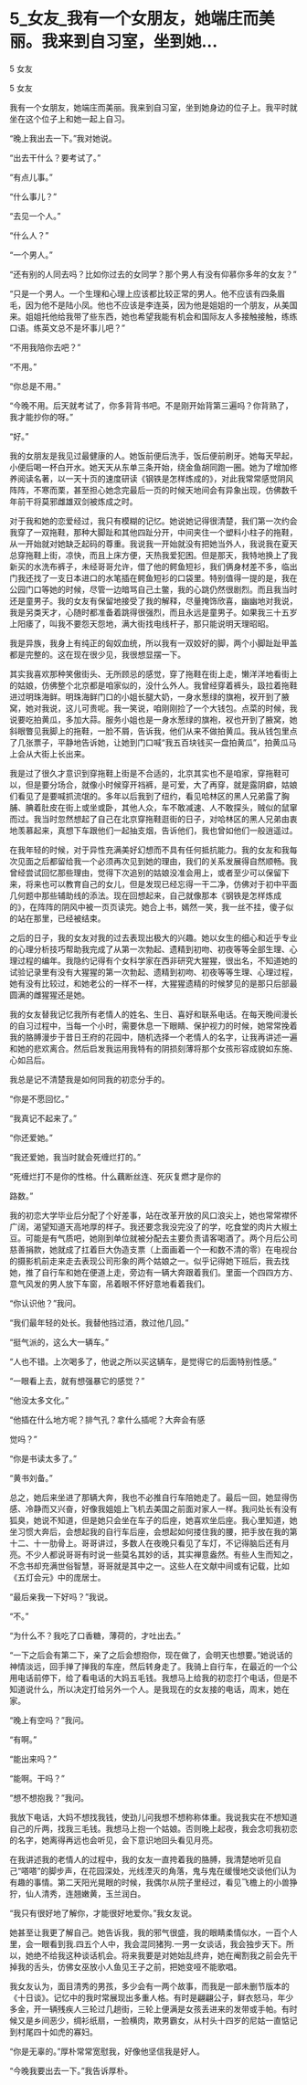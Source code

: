 # 5_女友_我有一个女朋友，她端庄而美丽。我来到自习室，坐到她...

5 女友

5 女友

我有一个女朋友，她端庄而美丽。我来到自习室，坐到她身边的位子上。我平时就坐在这个位子上和她一起上自习。

“晚上我出去一下。”我对她说。

“出去干什么？要考试了。”

“有点儿事。”

“什么事儿？”

“去见一个人。”

“什么人？”

“一个男人。”

“还有别的人同去吗？比如你过去的女同学？那个男人有没有仰慕你多年的女友？”

“只是一个男人。一个生理和心理上应该都比较正常的男人。他不应该有四条眉毛，因为他不是陆小凤。他也不应该是李连英，因为他是姐姐的一个朋友，从美国来。姐姐托他给我带了些东西，她也希望我能有机会和国际友人多接触接触，练练口语。练英文总不是坏事儿吧？”

“不用我陪你去吧？”

“不用。”

“你总是不用。”

“今晚不用。后天就考试了，你多背背书吧。不是刚开始背第三遍吗？你背熟了，我才能抄你的呀。”

“好。”

我的女朋友是我见过最健康的人。她饭前便后洗手，饭后便前刷牙。她每天早起，小便后喝一杯白开水。她天天从东单三条开始，绕金鱼胡同跑一圈。她为了增加修养阅读名著，以一天十页的速度研读《钢铁是怎样炼成的》，对此我常常感觉阴风阵阵，不寒而栗，甚至担心她念完最后一页的时候天地间会有异象出现，仿佛数千年前干将莫邪雌雄双剑被炼成之时。

对于我和她的恋爱经过，我只有模糊的记忆。她说她记得很清楚，我们第一次约会我穿了一双拖鞋，那种大脚趾和其他四趾分开，中间夹住一个塑料小柱子的拖鞋，从一开始就对她缺乏起码的尊重。我说我一开始就没有把她当外人，我说我在夏天总穿拖鞋上街，凉快，而且上床方便，天热我爱犯困。但是那天，我特地换上了我新买的水洗布裤子，未经哥哥允许，借了他的鳄鱼短衫，我们俩身材差不多，临出门我还找了一支日本进口的水笔插在鳄鱼短衫的口袋里。特别值得一提的是，我在公园门口等她的时候，尽管一边暗骂自己土鳖，我的心跳仍然很剧烈。而且我当时还是童男子。我的女友有保留地接受了我的解释，尽量掩饰欣喜，幽幽地对我说，我是另类天才，心随时都准备着跳得很强烈，而且永远是童男子。如果我三十五岁上阳痿了，叫我不要怨天怨地，满大街找电线杆子，那只能说明天理昭昭。

我是异族，我身上有纯正的匈奴血统，所以我有一双姣好的脚，两个小脚趾趾甲盖都是完整的。这在现在很少见，我很想显摆一下。

其实我喜欢那种笑傲街头、无所顾忌的感觉，穿了拖鞋在街上走，懒洋洋地看街上的姑娘，仿佛整个北京都是咱家似的，没什么外人。我曾经穿着裤头，趿拉着拖鞋进过明珠海鲜。明珠海鲜门口的小姐长腿大奶，一身水葱绿的旗袍，衩开到了腋窝，她对我说，这儿可贵呢。我一笑说，咱刚刚捡了一个大钱包。点菜的时候，我说要吃拍黄瓜，多加大蒜。服务小姐也是一身水葱绿的旗袍，衩也开到了腋窝，她斜眼瞥见我脚上的拖鞋，一脸不屑，告诉我，他们从来不做拍黄瓜。我从钱包里点了几张票子，平静地告诉她，让她到门口喊“我五百块钱买一盘拍黄瓜”，拍黄瓜马上会从大街上长出来。

我是过了很久才意识到穿拖鞋上街是不合适的，北京其实也不是咱家，穿拖鞋可以，但是要分场合，就像小时候穿开裆裤，是可爱，大了再穿，就是露阴癖，姑娘们看见了是要喊抓流氓的。多年以后我到了纽约，看见哈林区的黑人兄弟露了胸脯、腆着肚皮在街上或坐或卧，其他人众，车不敢减速、人不敢探头，贼似的鼠窜而过。我当时忽然想起了自己在北京穿拖鞋逛街的日子，对哈林区的黑人兄弟由衷地羡慕起来，真想下车跟他们一起抽支烟，告诉他们，我也曾如他们一般逍遥过。

在我年轻的时候，对于异性充满美好幻想而不具有任何抵抗能力。我的女友和我每次见面之后都留给我一个必须再次见到她的理由，我们的关系发展得自然顺畅。我曾经尝试回忆那些理由，觉得下次追别的姑娘没准会用上，或者至少可以保留下来，将来也可以教育自己的女儿，但是发现已经忘得一干二净，仿佛对于初中平面几何题中那些辅助线的添法。现在回想起来，自己就像那本《钢铁是怎样炼成的》，在阵阵的阴风中被一页页读完。她合上书，嫣然一笑，我一丝不挂，傻子似的站在那里，已经被结束。

之后的日子，我的女友对我的过去表现出极大的兴趣。她以女生的细心和近乎专业的心理分析技巧帮助我完成了从第一次勃起、遗精到初吻、初夜等等全部生理、心理过程的编年。我隐约记得有个女科学家在西非研究大猩猩，很出名，不知道她的试验记录里有没有大猩猩的第一次勃起、遗精到初吻、初夜等等生理、心理过程，她有没有比较过，和她老公的一样不一样，大猩猩遗精的时候梦见的是那只后部最圆满的雌猩猩还是她。

我的女友替我记忆我所有老情人的姓名、生日、喜好和联系电话。在每天晚间漫长的自习过程中，当每一个小时，需要休息一下眼睛、保护视力的时候，她常常挽着我的胳膊漫步于昔日王府的花园中，随机选择一个老情人的名字，让我再讲述一遍和她的悲欢离合。然后启发我运用我特有的阴损刻薄将那个女孩形容成貌如东施、心如吕后。

我总是记不清楚我是如何同我的初恋分手的。

“你是不愿回忆。”

“我真记不起来了。”

“你还爱她。”

“我还爱她，我当时就会死缠烂打的。”

“死缠烂打不是你的性格。什么藕断丝连、死灰复燃才是你的

路数。”

我的初恋大学毕业后分配了个好差事，站在改革开放的风口浪尖上，她也常常襟怀广阔，渴望知道天高地厚的样子。我还要念我没完没了的学，吃食堂的肉片大椒土豆。可能是有气质吧，她刚到单位就被分配去主要负责请客喝酒了。两个月后公司慈善捐款，她就成了扛着巨大伪造支票（上面画着一个一和数不清的零）在电视台的摄影机前走来走去表现公司形象的两个姑娘之一。似乎记得她下班后，我去找她，推了自行车和她在便道上走，旁边有一辆大奔跟着我们。里面一个四四方方、意气风发的男人放下车窗，吊着眼不怀好意地看着我们。

“你认识他？”我问。

“我们最年轻的处长。我替他挡过酒，救过他几回。”

“挺气派的，这么大一辆车。”

“人也不错。上次喝多了，他说之所以买这辆车，是觉得它的后面特别性感。”

“一眼看上去，就有想强暴它的感觉？”

“他没太多文化。”

“他插在什么地方呢？排气孔？拿什么插呢？大奔会有感

觉吗？”

“你是书读太多了。”

“黄书刘备。”

总之，她后来坐进了那辆大奔，我也不必推自行车陪她走了。最后一回，她显得伤感、冷静而又兴奋，好像我姐姐上飞机去美国之前面对家人一样。我问处长有没有狐臭，她说不知道，但是她只会坐在车子的后座，她喜欢坐后座。我心里知道，她坐习惯大奔后，会想起我的自行车后座，会想起如何搂住我的腰，把手放在我的第十二、十一肋骨上。哥哥讲过，多数人在夜晚只看见了车灯，不记得脑后还有月亮。不少人都说哥哥有时说一些莫名其妙的话，其实禅意盎然。有些人生而知之，不念书却充满世俗智慧，哥哥就是其中之一。这些人在文献中间或有记载，比如《五灯会元》中的庞居士。

“最后亲我一下好吗？”我说。

“不。”

“为什么不？我吃了口香糖，薄荷的，才吐出去。”

“一下之后会有第二下，亲了之后会想抱你，现在做了，会明天也想要。”她说话的神情淡远，回手掸了掸我的车座，然后转身走了。我骑上自行车，在最近的一个公用电话前停下，给了看电话的大妈五毛钱。我想马上给我的初恋打个电话，但是不知道说什么，所以决定打给另外一个人。是我现在的女友接的电话，周末，她在家。

“晚上有空吗？”我问。

“有啊。”

“能出来吗？”

“能啊。干吗？”

“想不想抱我？”我问。

我放下电话，大妈不想找我钱，使劲儿问我想不想称称体重。我说我实在不想知道自己的斤两，找我三毛钱。我想马上抱一个姑娘。否则晚上起夜，我会念叨我初恋的名字，她离得再远也会听见，会下意识地回头看见月亮。

在我讲述我的老情人的过程中，我的女友一直挎着我的胳膊，我清楚地听见自己“嗒嗒”的脚步声，在花园深处，光线湮灭的角落，鬼与鬼在缓慢地交谈他们认为有趣的事情。第二天阳光晃眼的时候，我偶尔从院子里经过，看见飞檐上的小兽狰狞，仙人清秀，连翘嫩黄，玉兰润白。

“我只有很好地了解你，才能很好地爱你。”我女友说。

她甚至让我更了解自己。她告诉我，我的邪气很盛，我的眼睛柔情似水，一百个人里，会一眼看到我.四五个人中，我会混同猪狗.一男一女谈话，我会独步天下。所以，她绝不给我这种谈话机会。将来我要是对她始乱终弃，她在阉割我之前会先干掉我的舌头，仿佛女巫放小人鱼见王子之前，把她变哑不能歌唱。

我女友认为，面目清秀的男孩，多少会有一两个故事，而我是一部未删节版本的《十日谈》。记忆中的我时常展现出多重人格。有时是翩翩公子，鲜衣怒马，年少多金，开一辆残疾人三轮过几趟街，三轮上便满是女孩丢进来的发带或手帕。有时候又是乡间恶少，绸衫纸扇，一脸横肉，欺男霸女，从村头十四岁的尼姑一直惦记到村尾四十如虎的寡妇。

“你是无辜的。”厚朴常常宽慰我，好像他坚信我是好人。

“今晚我要出去一下。”我告诉厚朴。